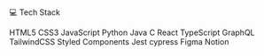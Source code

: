 💻 Tech Stack

HTML5 CSS3 JavaScript Python Java C
React TypeScript GraphQL TailwindCSS Styled Components
Jest cypress Figma Notion
